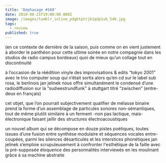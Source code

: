 ```yaml
---
title: 'Déphasage #169'
date: 2018-06-21T19:00:00.000Z
image: /images/tumblr_inline_pdgbtpttjb1qdp1vb_540.jpg
tags:
  - review
published: true
---
```

(en ce contexte de dernière de la saison, puis comme on en vient justement à aborder le panthéon pour cette ultime soirée en notre compagnie dans les studios de radio campus bordeaux) quoi de mieux qu’un collage tout en discontinuité

à l’occasion de la réédition vinyle des improvisations & edits “tokyo 2001” avec le trio computer soup qui n’était sortis alors qu’en cd sur le label sub rosa, le berlinois jan jelinek nous offre simultanément le condensé d’une radiodiffusion sur la “sudwestrundfunk” à stuttgart titré “zwischen” (entre-deux en français)

cet objet, que l’on pourrait subjectivement qualifier de mélasse binaire prend la forme d’un assemblage de particules sonores non-sémantiques, tout de même plutôt similaire à un ferment -non pas lactique, mais- électronique faisant jaillir des structures électroacoustiques

un nouvel album qui se décompose en douze pistes poétiques, toutes issues d’une fusion entre synthèse modulaire et séquences vocales entre-coupées, parmi les silences désarticulés et les interstices phonétiques jan jelinek s’emploie scrupuleusement à confronter l'esthétique de la faille avec la pré-supposée éloquence des personnalités interviewés en les moulinant grâce à sa machine abstraite
